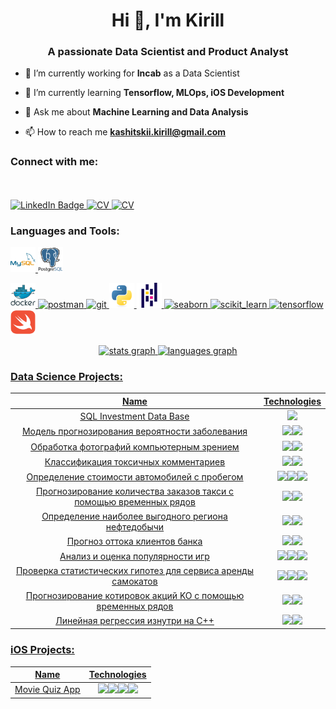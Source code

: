 <h1 align="center">Hi 👋, I'm Kirill</h1>
<h3 align="center">A passionate Data Scientist and Product Analyst</h3>

- 🔭 I’m currently working for **Incab** as a Data Scientist

- 🌱 I’m currently learning **Tensorflow, MLOps, iOS Development**

- 💬 Ask me about **Machine Learning and Data Analysis**

- 📫 How to reach me **kashitskii.kirill@gmail.com**

<h3 align="left">Connect with me:</h3>
<p align="left">
</p>
  <br/><br/>
<div id="badges">
  <a href="https://www.linkedin.com/in/kirill-kashitskii-472386255/">
    <img src="https://img.shields.io/badge/LinkedIn-blue?style=for-the-badge&logo=linkedin&logoColor=white" alt="LinkedIn Badge"/>
  </a>
  <a href="https://drive.google.com/file/d/1cUNbMARUFPROyuQkNktyHMy7t8Z-kCRo/view?usp=sharing">
    <img src="https://img.shields.io/badge/CV-red?style=for-the-badge&logo=readdotcv&logoColor=white" alt="CV"/>
  </a>
  <a href="https://t.me/kirill_de_franco">
    <img src="https://img.shields.io/badge/Tg-white?style=for-the-badge&logo=telegram&logoColor=blue" alt="CV"/>
  </a>
</div>

<h3 align="left">Languages and Tools:</h3>
<a href="https://www.mysql.com/" target="_blank" rel="noreferrer"> <img src="https://raw.githubusercontent.com/devicons/devicon/master/icons/mysql/mysql-original-wordmark.svg" alt="mysql" width="40" height="40"/> </a> <a href="https://www.postgresql.org" target="_blank" rel="noreferrer"> <img src="https://raw.githubusercontent.com/devicons/devicon/master/icons/postgresql/postgresql-original-wordmark.svg" alt="postgresql" width="40" height="40"/> </a> <p align="left"> <a href="https://www.docker.com/" target="_blank" rel="noreferrer"> <img src="https://raw.githubusercontent.com/devicons/devicon/master/icons/docker/docker-original-wordmark.svg" alt="docker" width="40" height="40"/> </a> <a href="https://postman.com" target="_blank" rel="noreferrer"> <img src="https://www.vectorlogo.zone/logos/getpostman/getpostman-icon.svg" alt="postman" width="40" height="40"/> </a> <a href="https://git-scm.com/" target="_blank" rel="noreferrer"> <img src="https://www.vectorlogo.zone/logos/git-scm/git-scm-icon.svg" alt="git" width="40" height="40"/> </a> <a href="https://www.python.org" target="_blank" rel="noreferrer"> <img src="https://raw.githubusercontent.com/devicons/devicon/master/icons/python/python-original.svg" alt="python" width="40" height="40"/> </a> <a href="https://pandas.pydata.org/" target="_blank" rel="noreferrer"> <img src="https://raw.githubusercontent.com/devicons/devicon/2ae2a900d2f041da66e950e4d48052658d850630/icons/pandas/pandas-original.svg" alt="pandas" width="40" height="40"/> </a> <a href="https://seaborn.pydata.org/" target="_blank" rel="noreferrer"> <img src="https://seaborn.pydata.org/_images/logo-mark-lightbg.svg" alt="seaborn" width="40" height="40"/> </a> <a href="https://scikit-learn.org/" target="_blank" rel="noreferrer"> <img src="https://upload.wikimedia.org/wikipedia/commons/0/05/Scikit_learn_logo_small.svg" alt="scikit_learn" width="40" height="40"/> </a> <a href="https://www.tensorflow.org" target="_blank" rel="noreferrer"> <img src="https://www.vectorlogo.zone/logos/tensorflow/tensorflow-icon.svg" alt="tensorflow" width="40" height="40"/> </a> <a href="https://developer.apple.com/swift/" target="_blank" rel="noreferrer"> <img src="https://raw.githubusercontent.com/devicons/devicon/master/icons/swift/swift-original.svg" alt="swift" width="40" height="40"/> 


<div align="center">
  <img src="https://github-readme-stats.vercel.app/api?username=KirillKaszycki&hide_title=false&hide_rank=false&show_icons=true&include_all_commits=true&count_private=true&disable_animations=false&theme=light&locale=en&hide_border=false&order=1" height="150" alt="stats graph"  />
  <img src="https://github-readme-stats.vercel.app/api/top-langs?username=KirillKaszycki&locale=en&hide_title=false&layout=compact&card_width=320&langs_count=5&theme=light&hide_border=false&order=2" height="150" alt="languages graph"  />
</div>

###





###  Data Science Projects:
| Name | Technologies |
| :--------: | :-------: |
|[SQL Investment Data Base](https://github.com/KirillKaszycki/Yandex_Practicum/tree/main/Projects/14_SQL) |<img src="https://img.shields.io/badge/PostgreSQL-black?style=flat-square&logo=postgresql&logoColor=white"/>|
|[Модель прогнозирования вероятности заболевания](https://github.com/KirillKaszycki/hypertension_classifier) |<img src="https://img.shields.io/badge/TensorFlow-orange?style=flat-square"/><img src="https://img.shields.io/badge/Sklearn-black?style=flat-square&logo=scikitlearn&logoColor=orange"/>|
|[Обработка фотографий компьютерным зрением](https://github.com/KirillKaszycki/CNN_on_ResNet_arc) |<img src="https://img.shields.io/badge/Keras-black?style=flat-square&logo=keras&logoColor=red"/><img src="https://img.shields.io/badge/Python-Blue?style=flat-square&logo=pythony&logoColor=yellow"/>|
|[Классификация токсичных комментариев](https://github.com/KirillKaszycki/Yandex_Practicum/tree/main/Projects/13_Natural_Language_Processing) |<img src="[https://img.shields.io/badge/SciPy-black?style=flat-square&logo=scipy&logoColor=orange](https://img.shields.io/badge/Scikitlearn-black?style=flat-square&logo=scikitlearn&logoColor=yellow)"/><img src="https://img.shields.io/badge/TQDM-black?style=flat-square&logo=tqdm&logoColor=orange"/>|
|[Определение стоимости автомобилей с пробегом](https://github.com/KirillKaszycki/Yandex_Practicum/tree/main/Projects/11_Numerical_Methods) |<img src="https://img.shields.io/badge/Sklearn-black?style=flat-square&logo=scikitlearn&logoColor=orange"/><img src="https://img.shields.io/badge/Plotly-black?style=flat-square&logo=plotly&logoColor=orange"/><img src="https://img.shields.io/badge/LightGBM-black?style=flat-square"/>|
|[Прогнозирование количества заказов такси с помощью временных рядов](https://github.com/KirillKaszycki/Yandex_Practicum/tree/main/Projects/12_Time_Series) |<img src="https://img.shields.io/badge/statsmodels-black?style=flat-square&"/><img src="https://img.shields.io/badge/Scikitlearn-black?style=flat-square&logo=scikitlearn&logoColor=yellow"/>|
|[Определение наиболее выгодного региона нефтедобычи](https://github.com/KirillKaszycki/Yandex_Practicum/tree/main/Projects/08_ML_In_Business)|<img src="https://img.shields.io/badge/Pandas-black?style=flat-square&logo=pandas&logoColor=orange"/><img src="https://img.shields.io/badge/Plotly-black?style=flat-square&logo=plotly&logoColor=orange"/>|
|[Прогноз оттока клиентов банка](https://github.com/KirillKaszycki/Yandex_Practicum/tree/main/Projects/07_Supervised_ML) |<img src="https://img.shields.io/badge/Pandas-black?style=flat-square&logo=pandas&logoColor=orange"/><img src="https://img.shields.io/badge/Sklearn-black?style=flat-square&logo=scikitlearn&logoColor=orange"/>|
|[Анализ и оценка популярности игр](https://github.com/KirillKaszycki/Yandex_Practicum/tree/main/Projects/05_Final_Analysis_Project) |<img src="https://img.shields.io/badge/Pandas-black?style=flat-square&logo=pandas&logoColor=orange"/><img src="https://img.shields.io/badge/MatPlotlib-black?style=flat-square"/><img src="https://img.shields.io/badge/Plotly-black?style=flat-square&logo=plotly&logoColor=orange"/>||
|[Проверка статистических гипотез для сервиса аренды самокатов](https://github.com/KirillKaszycki/Yandex_Practicum/tree/main/Projects/04_Statistical_Data_Analysis) |<img src="https://img.shields.io/badge/Pandas-black?style=flat-square&logo=pandas&logoColor=orange"/><img src="https://img.shields.io/badge/MatPlotlib-black?style=flat-square"/><img src="https://img.shields.io/badge/SciPy-yellow?style=flat-square"/>|
|[Прогнозирование котировок акций KO с помощью временных рядов](https://github.com/KirillKaszycki/stock_analysis) |<img src="https://img.shields.io/badge/statsmodels-black?style=flat-square&"/><img src="https://img.shields.io/badge/Scikitlearn-black?style=flat-square&logo=scikitlearn&logoColor=yellow"/>|
|[Линейная регрессия изнутри на С++](https://github.com/KirillKaszycki/LinearModelStudying/tree/main/ML%20Algorithms) |<img src="https://img.shields.io/badge/%D0%A1++-black?style=flat-square"/><img src="https://img.shields.io/badge/%D0%A1Make-orange?style=flat-square"/>|


###  iOS Projects:
| Name | Technologies |
| :--------: | :-------: |
|[Movie Quiz App](https://github.com/KirillKaszycki/MovieQuiz-ios/tree/sprint_04) |<img src="https://img.shields.io/badge/Swift-orange?style=flat-square"/><img src="https://img.shields.io/badge/UIKit-red?style=flat-square"/><img src="https://img.shields.io/badge/HTTP-yellow?style=flat-square"/><img src="https://img.shields.io/badge/AutoLayout-black?style=flat-square"/>|
